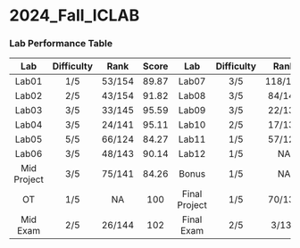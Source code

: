 # 2024_Fall_ICLAB

### **Lab Performance Table**

|      Lab       | Difficulty |   Rank   | Score  |      Lab       | Difficulty |   Rank   | Score  |
|:-------------:|:---------:|:--------:|:------:|:-------------:|:---------:|:--------:|:------:|
|    Lab01      |   1/5     |  53/154  |  89.87 |    Lab07      |   3/5     | 118/138  |  95.76 |
|    Lab02      |   2/5     |  43/154  |  91.82 |    Lab08      |   3/5     |  84/141  |  82.34 |
|    Lab03      |   3/5     |  33/145  |  95.59 |    Lab09      |   3/5     |  22/135  |  95.33 |
|    Lab04      |   3/5     |  24/141  |  95.11 |    Lab10      |   2/5     |  17/136  |  98.82 |
|    Lab05      |   5/5     |  66/124  |  84.27 |    Lab11      |   1/5     |  57/125  |  86.56 |
|    Lab06      |   3/5     |  48/143  |  90.14 |    Lab12      |   1/5     |    NA    |  100   |
| Mid Project   |   3/5     |  75/141  |  84.26 |    Bonus      |   1/5     |    NA    |  100   |
|      OT       |   1/5     |    NA    |  100   | Final Project |   1/5     |  70/134  |  84.55 |
|  Mid Exam     |   2/5     |  26/144  |  102   |  Final Exam   |   2/5     |   3/136  |  106   |
